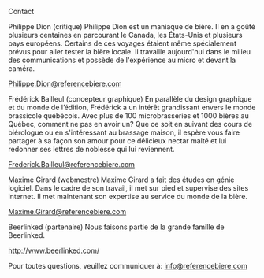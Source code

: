 Contact

Philippe Dion (critique)
Philippe Dion est un maniaque de bière. Il en a goûté plusieurs centaines en parcourant le Canada, les États-Unis et plusieurs pays européens. Certains de ces voyages étaient même spécialement prévus pour aller tester la bière locale. Il travaille aujourd'hui dans le milieu des communications et possède de l'expérience au micro et devant la caméra.

Philippe.Dion@referencebiere.com



Frédérick Bailleul (concepteur graphique)
En parallèle du design graphique et du monde de l’édition, Frédérick a un intérêt grandissant envers le monde brassicole québécois. Avec plus de 100 microbrasseries et 1000 bières au Québec, comment ne pas en avoir un? Que ce soit en suivant des cours de biérologue ou en s'intéressant au brassage maison, il espère vous faire partager à sa façon son amour pour ce délicieux nectar malté et lui redonner ses lettres de noblesse qui lui reviennent.

Frederick.Bailleul@referencebiere.com



Maxime Girard (webmestre)
Maxime Girard a fait des études en génie logiciel. Dans le cadre de son travail, il met sur pied et supervise des sites internet. Il met maintenant son expertise au service du monde de la bière.

Maxime.Girard@referencebiere.com



Beerlinked (partenaire)
Nous faisons partie de la grande famille de Beerlinked.

http://www.beerlinked.com/

Pour toutes questions, veuillez communiquer à: info@referencebiere.com